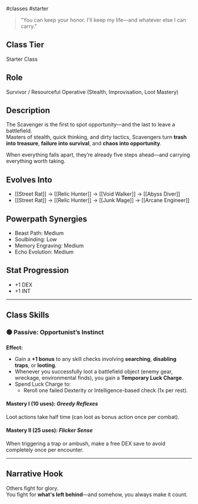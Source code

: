 #classes #starter 

> "You can keep your honor. I'll keep my life—and whatever else I can carry."

## Class Tier  
Starter Class

## Role  
Survivor / Resourceful Operative (Stealth, Improvisation, Loot Mastery)

## Description  
The Scavenger is the first to spot opportunity—and the last to leave a battlefield.  
Masters of stealth, quick thinking, and dirty tactics, Scavengers turn **trash into treasure**, **failure into survival**, and **chaos into opportunity**.

When everything falls apart, they’re already five steps ahead—and carrying everything worth taking.

## Evolves Into  
- [[Street Rat]] → [[Relic Hunter]] → [[Void Walker]] → [[Abyss Diver]]  
- [[Street Rat]] → [[Relic Hunter]] → [[Junk Mage]] → [[Arcane Engineer]]

## Powerpath Synergies  
- Beast Path: Medium  
- Soulbinding: Low  
- Memory Engraving: Medium  
- Echo Evolution: Medium

## Stat Progression  
- +1 DEX  
- +1 INT

---

## Class Skills

### 🟢 Passive: **Opportunist’s Instinct**  
**Effect:**  
- Gain a **+1 bonus** to any skill checks involving **searching**, **disabling traps**, or **looting**.  
- Whenever you successfully loot a battlefield object (enemy gear, wreckage, environmental finds), you gain a **Temporary Luck Charge**.  
- Spend Luck Charge to:  
  - Reroll one failed Dexterity or Intelligence-based check (1x per rest).

#### Mastery I (10 uses): *Greedy Reflexes*  
Loot actions take half time (can loot as bonus action once per combat).

#### Mastery II (25 uses): *Flicker Sense*  
When triggering a trap or ambush, make a free DEX save to avoid completely once per encounter.

---

## Narrative Hook  
Others fight for glory.  
You fight for **what's left behind**—and somehow, you always make it count.